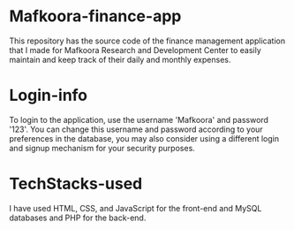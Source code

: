 # Mafkoora-finance-app
This repository has the source code of the finance management application that I made for Mafkoora Research and Development Center to easily maintain and keep track of their daily and monthly expenses. 

# Login-info
To login to the application, use the username 'Mafkoora' and password '123'. You can change this username and password according to your preferences in the database, you may also consider using a different login and signup mechanism for your security purposes. 

# TechStacks-used
I have used HTML, CSS, and JavaScript for the front-end and MySQL databases and PHP for the back-end. 
